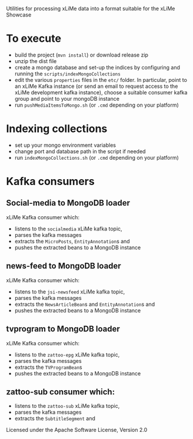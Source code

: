 Utilities for processing xLiMe data into a format suitable for the xLiMe Showcase 

# To execute
  * build the project (`mvn install`) or download release zip
  * unzip the dist file
  * create a mongo database and set-up the indices by configuring and running the `scripts/indexMongoCollections` 
  * edit the various `properties` files in the `etc/` folder. In particular, 
    point to an xLiMe Kafka instance (or send an email to request access to the xLiMe 
    development kafka instance), 
  	choose a suitable consumer kafka group and point to your mongoDB instance
  * run `pushMediaItemsToMongo.sh` (or `.cmd` depending on your platform)

# Indexing collections
  * set up your mongo environment variables
  * change port and database path in the script if needed
  * run `indexMongoCollections.sh` (or `.cmd` depending on your platform)

# Kafka consumers
## Social-media to MongoDB loader

xLiMe Kafka consumer which:
  * listens to the `socialmedia` xLiMe kafka topic, 
  * parses the kafka messages 
  * extracts the `MicroPosts`, `EntityAnnotation`s and
  * pushes the extracted beans to a MongoDB instance
  
## news-feed to MongoDB loader

xLiMe Kafka consumer which:
  * listens to the `jsi-newsfeed` xLiMe kafka topic, 
  * parses the kafka messages 
  * extracts the `NewsArticleBean`s and `EntityAnnotation`s and
  * pushes the extracted beans to a MongoDB instance

## tvprogram to MongoDB loader

xLiMe Kafka consumer which:
  * listens to the `zattoo-epg` xLiMe kafka topic, 
  * parses the kafka messages 
  * extracts the `TVProgramBean`s
  * pushes the extracted beans to a MongoDB instance

## zattoo-sub consumer which:
  * listens to the `zattoo-sub` xLiMe kafka topic,
  * parses the kafka messages
  * extracts the `SubtitleSegment` and 

Licensed under the Apache Software License, Version 2.0

